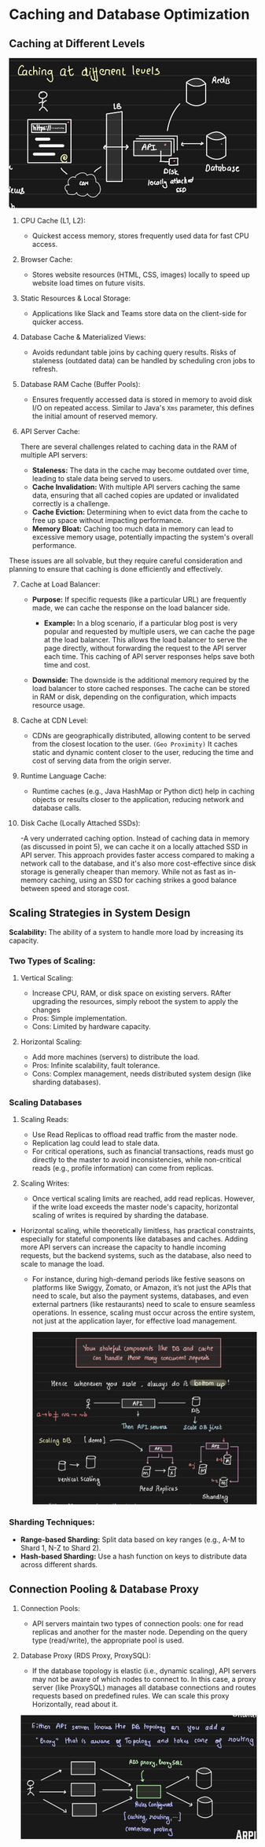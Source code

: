 # Caching and Database Optimization

## Caching at Different Levels

![plot](Pictures/1.png)
1. CPU Cache (L1, L2):

    - Quickest access memory, stores frequently used data for fast CPU access.
2. Browser Cache:

    - Stores website resources (HTML, CSS, images) locally to speed up website load times on future visits.
3. Static Resources & Local Storage:

    - Applications like Slack and Teams store data on the client-side for quicker access.
4. Database Cache & Materialized Views:

    - Avoids redundant table joins by caching query results. Risks of staleness (outdated data) can be handled by scheduling cron jobs to refresh.
5. Database RAM Cache (Buffer Pools):

    - Ensures frequently accessed data is stored in memory to avoid disk I/O on repeated access. Similar to Java's `Xms` parameter, this defines the initial amount of reserved memory.
6. API Server Cache:

    There are several challenges related to caching data in the RAM of multiple API servers:

    - **Staleness:** The data in the cache may become outdated over time, leading to stale data being served to users.
    - **Cache Invalidation:** With multiple API servers caching the same data, ensuring that all cached copies are updated or invalidated correctly is a challenge.
    - **Cache Eviction:** Determining when to evict data from the cache to free up space without impacting performance.
    - **Memory Bloat:** Caching too much data in memory can lead to excessive memory usage, potentially impacting the system's overall performance.

These issues are all solvable, but they require careful consideration and planning to ensure that caching is done efficiently and effectively.

7. Cache at Load Balancer:

    - **Purpose:** If specific requests (like a particular URL) are frequently made, we can cache the response on the load balancer side.

        - **Example:** In a blog scenario, if a particular blog post is very popular and requested by multiple users, we can cache the page at the load balancer. This allows the load balancer to serve the page directly, without forwarding the request to the API server each time. This caching of API server responses helps save both time and cost.
    - **Downside:** The downside is the additional memory required by the load balancer to store cached responses. The cache can be stored in RAM or disk, depending on the configuration, which impacts resource usage.

8. Cache at CDN Level:

    - CDNs are geographically distributed, allowing content to be served from the closest location to the user. `(Geo Proximity)` It caches static and dynamic content closer to the user, reducing the time and cost of serving data from the origin server.

9. Runtime Language Cache:

    - Runtime caches (e.g., Java HashMap or Python dict) help in caching objects or results closer to the application, reducing network and database calls.

10. Disk Cache (Locally Attached SSDs):

    -A very underrated caching option. Instead of caching data in memory (as discussed in point 5), we can cache it on a locally attached SSD in API server. This approach provides faster access compared to making a network call to the database, and it's also more cost-effective since disk storage is generally cheaper than memory. While not as fast as in-memory caching, using an SSD for caching strikes a good balance between speed and storage cost.
    

## Scaling Strategies in System Design

**Scalability:** The ability of a system to handle more load by increasing its capacity.

### Two Types of Scaling:
1. Vertical Scaling:
    - Increase CPU, RAM, or disk space on existing servers. RAfter upgrading the resources, simply reboot the system to apply the changes
    - Pros: Simple implementation.
    - Cons: Limited by hardware capacity.

2. Horizontal Scaling:

    - Add more machines (servers) to distribute the load.
    - Pros: Infinite scalability, fault tolerance.
    - Cons: Complex management, needs distributed system design (like sharding databases).

### Scaling Databases

1. Scaling Reads:

    - Use Read Replicas to offload read traffic from the master node.
    - Replication lag could lead to stale data.
    -  For critical operations, such as financial transactions, reads must go directly to the master to avoid inconsistencies, while non-critical reads (e.g., profile information) can come from replicas.
2. Scaling Writes:

    - Once vertical scaling limits are reached, add read replicas. However, if the write load exceeds the master node's capacity, horizontal scaling of writes is required by sharding the database.

- Horizontal scaling, while theoretically limitless, has practical constraints, especially for stateful components like databases and caches. Adding more API servers can increase the capacity to handle incoming requests, but the backend systems, such as the database, also need to scale to manage the load. 
    - For instance, during high-demand periods like festive seasons on platforms like Swiggy, Zomato, or Amazon, it’s not just the APIs that need to scale, but also the payment systems, databases, and even external partners (like restaurants) need to scale to ensure seamless operations. In essence, scaling must occur across the entire system, not just at the application layer, for effective load management.

        ![plot](Pictures/2.png)

### Sharding Techniques:
- **Range-based Sharding:** Split data based on key ranges (e.g., A-M to Shard 1, N-Z to Shard 2).
- **Hash-based Sharding:** Use a hash function on keys to distribute data across different shards.

## Connection Pooling & Database Proxy
1. Connection Pools:
    - API servers maintain two types of connection pools: one for read replicas and another for the master node. Depending on the query type (read/write), the appropriate pool is used.
2. Database Proxy (RDS Proxy, ProxySQL):
    - If the database topology is elastic (i.e., dynamic scaling), API servers may not be aware of which nodes to connect to. In this case, a proxy server (like ProxySQL) manages all database connections and routes requests based on predefined rules. We can scale this proxy Horizontally, read about it.

    ![plot](Pictures/3.png)